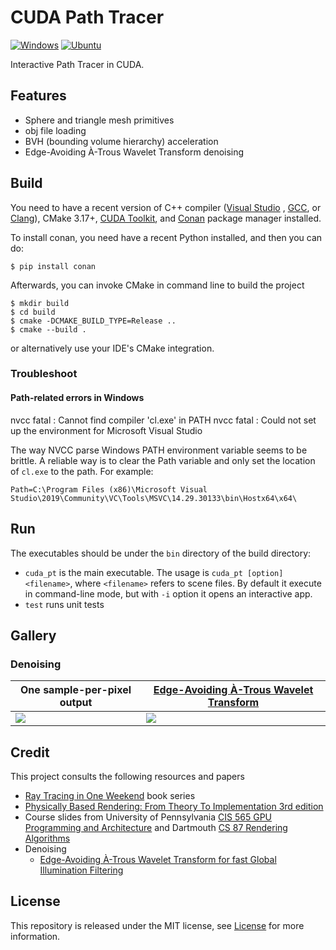 # CUDA Path Tracer

[![Windows](https://github.com/LesleyLai/cuda-path-tracer/actions/workflows/Windows.yml/badge.svg)](https://github.com/LesleyLai/cuda-path-tracer/actions/workflows/Windows.yml)
[![Ubuntu](https://github.com/LesleyLai/cuda-path-tracer/actions/workflows/Ubuntu.yml/badge.svg)](https://github.com/LesleyLai/cuda-path-tracer/actions/workflows/Ubuntu.yml)

Interactive Path Tracer in CUDA.

## Features

- Sphere and triangle mesh primitives
- obj file loading
- BVH (bounding volume hierarchy) acceleration
- Edge-Avoiding À-Trous Wavelet Transform denoising

## Build

You need to have a recent version of C++ compiler ([Visual Studio](https://www.visualstudio.com/)
, [GCC](https://gcc.gnu.org/), or [Clang](https://clang.llvm.org/)), CMake
3.17+, [CUDA Toolkit](https://developer.nvidia.com/cuda-downloads), and [Conan](https://conan.io/) package manager
installed.

To install conan, you need have a recent Python installed, and then you can do:

```
$ pip install conan
```

Afterwards, you can invoke CMake in command line to build the project

```
$ mkdir build
$ cd build
$ cmake -DCMAKE_BUILD_TYPE=Release ..
$ cmake --build .
```

or alternatively use your IDE's CMake integration.

### Troubleshoot

#### Path-related errors in Windows

nvcc fatal : Cannot find compiler 'cl.exe' in PATH nvcc fatal : Could not set up the environment for Microsoft Visual
Studio

The way NVCC parse Windows PATH environment variable seems to be brittle. A reliable way is to clear the Path variable
and only set the location of `cl.exe` to the path. For example:

```
Path=C:\Program Files (x86)\Microsoft Visual Studio\2019\Community\VC\Tools\MSVC\14.29.30133\bin\Hostx64\x64\
```

## Run

The executables should be under the `bin` directory of the build directory:

- `cuda_pt` is the main executable. The usage is `cuda_pt [option] <filename>`, where `<filename>` refers to scene
  files. By default it execute in command-line mode, but with `-i` option it opens an interactive app.
- `test` runs unit tests

## Gallery

### Denoising

One sample-per-pixel output | [Edge-Avoiding À-Trous Wavelet Transform](https://jo.dreggn.org/home/2010_atrous.pdf) |
|---|---|
|![](images/1spp.png)|![](images/1spp_atrous_denoised.png)|

## Credit

This project consults the following resources and papers

- [Ray Tracing in One Weekend](https://raytracing.github.io/) book series
- [Physically Based Rendering: From Theory To Implementation 3rd edition](https://www.pbr-book.org/)
- Course slides from University of
  Pennsylvania [CIS 565 GPU Programming and Architecture](https://cis565-fall-2022.github.io/)
  and Dartmouth [CS 87 Rendering Algorithms](https://cs87-dartmouth.github.io/Fall2022/)
- Denoising
    - [Edge-Avoiding À-Trous Wavelet Transform for fast Global Illumination Filtering](https://jo.dreggn.org/home/2010_atrous.pdf)

## License

This repository is released under the MIT license, see [License](file:License) for more information.

